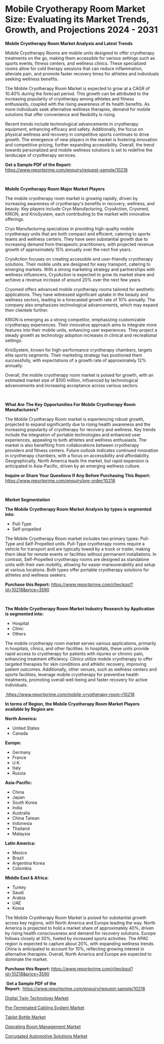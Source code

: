<p><h1>Mobile Cryotherapy Room Market Size: Evaluating its Market Trends, Growth, and Projections 2024 - 2031</h1></p><p><strong>Mobile Cryotherapy Room Market Analysis and Latest Trends</strong></p>
<p><p>Mobile Cryotherapy Rooms are mobile units designed to offer cryotherapy treatments on the go, making them accessible for various settings such as sports events, fitness centers, and wellness clinics. These specialized rooms allow for cold therapy sessions that can reduce inflammation, alleviate pain, and promote faster recovery times for athletes and individuals seeking wellness benefits.</p><p>The Mobile Cryotherapy Room Market is expected to grow at a CAGR of 10.40% during the forecast period. This growth can be attributed to the increasing popularity of cryotherapy among athletes and fitness enthusiasts, coupled with the rising awareness of its health benefits. As more individuals seek alternative wellness therapies, demand for mobile solutions that offer convenience and flexibility is rising. </p><p>Recent trends include technological advancements in cryotherapy equipment, enhancing efficacy and safety. Additionally, the focus on physical wellness and recovery in competitive sports continues to drive growth. The emergence of new players in the market is fostering innovation and competitive pricing, further expanding accessibility. Overall, the trend towards personalized and mobile wellness solutions is set to redefine the landscape of cryotherapy services.</p></p>
<p><strong>Get a Sample PDF of the Report:&nbsp;</strong> <a href="https://www.reportprime.com/enquiry/request-sample/10218">https://www.reportprime.com/enquiry/request-sample/10218</a></p>
<p>&nbsp;</p>
<p><strong>Mobile Cryotherapy Room Major Market Players</strong></p>
<p><p>The mobile cryotherapy room market is growing rapidly, driven by increasing awareness of cryotherapy's benefits in recovery, wellness, and beauty. Key players include Cryo Manufacturing, CryoAction, Cryomed, KRION, and KrioSystem, each contributing to the market with innovative offerings.</p><p>Cryo Manufacturing specializes in providing high-quality mobile cryotherapy units that are both compact and efficient, catering to sports teams and wellness centers. They have seen substantial growth due to increasing demand from therapeutic practitioners, with projected revenue growth of approximately 15% annually over the next five years.</p><p>CryoAction focuses on creating accessible and user-friendly cryotherapy solutions. Their mobile units are designed for easy transport, catering to emerging markets. With a strong marketing strategy and partnerships with wellness influencers, CryoAction is expected to grow its market share and achieve a revenue increase of around 20% over the next few years.</p><p>Cryomed offers advanced mobile cryotherapy rooms tailored for aesthetic applications. They have witnessed significant uptake in the beauty and wellness sectors, leading to a forecasted growth rate of 10% annually. The company also emphasizes technological advancements, which may expand their clientele further.</p><p>KRION is emerging as a strong competitor, emphasizing customizable cryotherapy experiences. Their innovative approach aims to integrate more features into their mobile units, enhancing user experiences. They project a steady growth as technology adoption increases in clinical and recreational settings.</p><p>KrioSystem, known for high-performance cryotherapy chambers, targets elite sports segments. Their marketing strategy has positioned them successfully, with expectations of a growth rate of approximately 12% annually.</p><p>Overall, the mobile cryotherapy room market is poised for growth, with an estimated market size of $100 million, influenced by technological advancements and increasing acceptance across various sectors.</p></p>
<p>&nbsp;</p>
<p><strong>What Are The Key Opportunities For Mobile Cryotherapy Room Manufacturers?</strong></p>
<p><p>The Mobile Cryotherapy Room market is experiencing robust growth, projected to expand significantly due to rising health awareness and the increasing popularity of cryotherapy for recovery and wellness. Key trends include the integration of portable technologies and enhanced user experiences, appealing to both athletes and wellness enthusiasts. The market is also benefiting from collaborations between cryotherapy providers and fitness centers. Future outlook indicates continued innovation in cryotherapy chambers, with a focus on accessibility and affordability. Geographically, North America leads the market, but rapid expansion is anticipated in Asia-Pacific, driven by an emerging wellness culture.</p></p>
<p><strong>Inquire or Share Your Questions If Any Before Purchasing This Report:</strong> <a href="https://www.reportprime.com/enquiry/pre-order/10218">https://www.reportprime.com/enquiry/pre-order/10218</a></p>
<p>&nbsp;</p>
<p><strong>Market Segmentation</strong></p>
<p><strong>The Mobile Cryotherapy Room Market Analysis by types is segmented into:</strong></p>
<p><ul><li>Pull-Type</li><li>Self-propelled</li></ul></p>
<p><p>The Mobile Cryotherapy Room market includes two primary types: Pull-Type and Self-Propelled units. Pull-Type cryotherapy rooms require a vehicle for transport and are typically towed by a truck or trailer, making them ideal for remote events or facilities without permanent installations. In contrast, Self-Propelled cryotherapy rooms are designed as standalone units with their own mobility, allowing for easier maneuverability and setup at various locations. Both types offer portable cryotherapy solutions for athletes and wellness seekers.</p></p>
<p><strong>Purchase this Report:&nbsp;</strong><a href="https://www.reportprime.com/checkout?id=10218&price=3590">https://www.reportprime.com/checkout?id=10218&price=3590</a></p>
<p>&nbsp;</p>
<p><strong>The Mobile Cryotherapy Room Market Industry Research by Application is segmented into:</strong></p>
<p><ul><li>Hospital</li><li>Clinic</li><li>Others</li></ul></p>
<p><p>The mobile cryotherapy room market serves various applications, primarily in hospitals, clinics, and other facilities. In hospitals, these units provide rapid access to cryotherapy for patients with injuries or chronic pain, enhancing treatment efficiency. Clinics utilize mobile cryotherapy to offer targeted therapies for skin conditions and athletic recovery, improving patient outcomes. Additionally, other venues, such as wellness centers and sports facilities, leverage mobile cryotherapy for preventive health treatments, promoting overall well-being and faster recovery for active individuals.</p></p>
<p><a href="https://www.reportprime.com/mobile-cryotherapy-room-r10218">&nbsp;https://www.reportprime.com/mobile-cryotherapy-room-r10218</a></p>
<p><strong>In terms of Region, the Mobile Cryotherapy Room Market Players available by Region are:</strong></p>
<p>
    <p> <strong> North America: </strong>
        <ul>
            <li>United States</li>
            <li>Canada</li>
        </ul>
        </p> 
    <p> <strong> Europe: </strong>
        <ul>
            <li>Germany</li>
            <li>France</li>
            <li>U.K.</li>
            <li>Italy</li>
            <li>Russia</li>
        </ul>
        </p> 
    <p> <strong> Asia-Pacific: </strong>
        <ul>
            <li>China</li>
            <li>Japan</li>
            <li>South Korea</li>
            <li>India</li>
            <li>Australia</li>
            <li>China Taiwan</li>
            <li>Indonesia</li>
            <li>Thailand</li>
            <li>Malaysia</li>
        </ul>
        </p> 
    <p> <strong> Latin America: </strong>
        <ul>
            <li>Mexico</li>
            <li>Brazil</li>
            <li>Argentina Korea</li>
            <li>Colombia</li>
        </ul>
        </p> 
    <p> <strong> Middle East & Africa: </strong>
        <ul>
            <li>Turkey</li>
            <li>Saudi</li>
            <li>Arabia</li>
            <li>UAE</li>
            <li>Korea</li>
        </ul>
    </p>
    </p>
<p><p>The Mobile Cryotherapy Room Market is poised for substantial growth across key regions, with North America and Europe leading the way. North America is projected to hold a market share of approximately 40%, driven by rising health consciousness and demand for recovery solutions. Europe follows closely at 30%, fueled by increased sports activities. The APAC region is expected to capture about 20%, with expanding wellness trends. China is anticipated to account for 10%, reflecting growing interest in alternative therapies. Overall, North America and Europe are expected to dominate the market.</p></p>
<p><strong>Purchase this Report: </strong><a href="https://www.reportprime.com/checkout?id=10218&price=3590">https://www.reportprime.com/checkout?id=10218&price=3590</a></p>
<p>&nbsp;<strong>Get a Sample PDF of the Report:&nbsp;&nbsp;</strong><a href="https://www.reportprime.com/enquiry/request-sample/10218">https://www.reportprime.com/enquiry/request-sample/10218</a></p>
<p><strong></strong></p>
<p><p><a href="https://www.linkedin.com/pulse/digital-twin-technology-market-overview-global-trends-7ic5f?trackingId=jF1cIj3MQcmSSpCEdeQ%2BKA%3D%3D">Digital Twin Technology Market</a></p><p><a href="https://issuu.com/reportprime-2/docs/pre-terminated-cabling-system-marke_09b20802abcb04">Pre-Terminated Cabling System Market</a></p><p><a href="https://medium.com/@paul.morrison8567/tablet-bottle-market-analysis-report-global-insights-by-region-type-by-158f2eb2e6a5">Tablet Bottle Market</a></p><p><a href="https://www.linkedin.com/pulse/evaluating-global-operating-room-management-market-trends-7cptf?trackingId=7mxf15PRQ8WFW8Qp41RbtA%3D%3D">Operating Room Management Market</a></p><p><a href="https://medium.com/@ornellwebster/the-market-for-corrugated-automotive-solutions-market-is-examined-in-this-report-along-with-the-e5ca8e551182">Corrugated Automotive Solutions Market</a></p></p>
